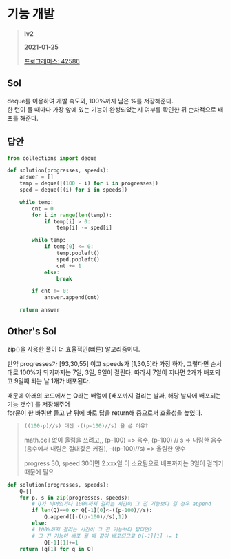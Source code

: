 # 기능 개발
> **lv2**
>
> **2021-01-25**
>
> [프로그래머스: 42586](https://programmers.co.kr/learn/courses/30/lessons/42586)



## Sol


deque를 이용하여 개발 속도와, 100%까지 남은 %를 저장해준다.  
한 턴이 돌 때마다 가장 앞에 있는 기능이 완성되었는지 여부를 확인한 뒤 순차적으로 배포를 해준다.


## 답안
```python
from collections import deque

def solution(progresses, speeds):
    answer = []
    temp = deque([(100 - i) for i in progresses])
    sped = deque([(i) for i in speeds])

    while temp:
        cnt = 0
        for i in range(len(temp)):
            if temp[i] > 0:
                temp[i] -= sped[i]

        while temp:
            if temp[0] <= 0:
                temp.popleft()
                sped.popleft()
                cnt += 1
            else:
                break

        if cnt != 0:
            answer.append(cnt)

    return answer
```


## Other's Sol


zip()을 사용한 풀이 더 효율적인(빠른) 알고리즘이다.


만약 progresses가 [93,30,55] 이고 speeds가 [1,30,5]라 가정 하자,
그렇다면 순서대로 100%가 되기까지는 7일, 3일, 9일이 걸린다. 따라서 7일이 지나면 2개가 배포되고 9일째 되는 날 1개가 배포된다.  


때문에 아래의 코드에서는 Q라는 배열에 [배포까지 걸리는 날짜, 해당 날짜에 배포되는 기능 갯수] 를 저장해주어  
for문이 한 바퀴만 돌고 난 뒤에 바로 답을 return해 줌으로써 효율성을 높였다.


> ```python
> ((100-p)//s) 대신 -((p-100)//s) 을 쓴 이유? 
> ```
> math.ceil 없이 올림을 쓰려고,, 
> (p-100) => 음수, (p-100) // s => 내림한 음수(음수에서 내림은 절대값은 커짐), -((p-100)//s) => 올림한 양수
> 
> progress 30, speed 30이면 2.xxx일 이 소요됨으로 배포까지는 3일이 걸리기 때문에 필요


```python
def solution(progresses, speeds):
    Q=[]
    for p, s in zip(progresses, speeds):
        # Q가 비어있거나 100%까지 걸리는 시간이 그 전 기능보다 길 경우 append
        if len(Q)==0 or Q[-1][0]<-((p-100)//s):
            Q.append([-((p-100)//s),1])
        else:
        # 100%까지 걸리는 시간이 그 전 기능보다 짧다면?
        # 그 전 기능이 배포 될 때 같이 배포되므로 Q[-1][1] += 1
            Q[-1][1]+=1
    return [q[1] for q in Q]
```
